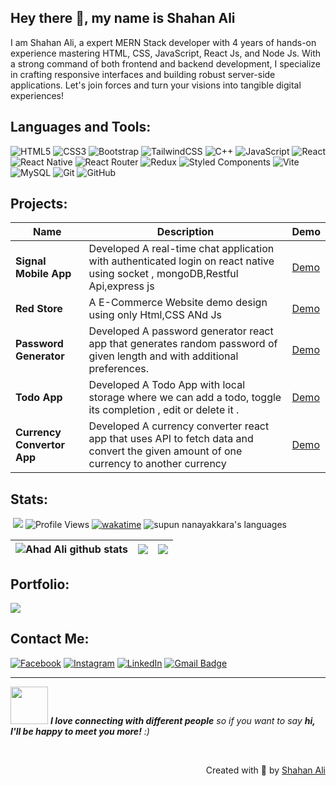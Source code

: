 ## Hey there 👋, my name is Shahan Ali

I am Shahan Ali, a expert MERN Stack developer with 4 years of hands-on experience mastering HTML, CSS, JavaScript, React Js, and Node Js. With a strong command of both frontend and backend development, I specialize in crafting responsive interfaces and building robust server-side applications. Let's join forces and turn your visions into tangible digital experiences!


## Languages and Tools:
![HTML5](https://img.shields.io/badge/html5-%23E34F26.svg?style=for-the-badge&logo=html5&logoColor=white) ![CSS3](https://img.shields.io/badge/css3-%231572B6.svg?style=for-the-badge&logo=css3&logoColor=white) ![Bootstrap](https://img.shields.io/badge/bootstrap-%238511FA.svg?style=for-the-badge&logo=bootstrap&logoColor=white) ![TailwindCSS](https://img.shields.io/badge/tailwindcss-%2338B2AC.svg?style=for-the-badge&logo=tailwind-css&logoColor=white) ![C++](https://img.shields.io/badge/c++-%2300599C.svg?style=for-the-badge&logo=c%2B%2B&logoColor=white) ![JavaScript](https://img.shields.io/badge/javascript-%23323330.svg?style=for-the-badge&logo=javascript&logoColor=%23F7DF1E) ![React](https://img.shields.io/badge/react-%2320232a.svg?style=for-the-badge&logo=react&logoColor=%2361DAFB) ![React Native](https://img.shields.io/badge/react-%2320232a.svg?style=for-the-badge&logo=react&logoColor=%2361DAFB) ![React Router](https://img.shields.io/badge/React_Router-CA4245?style=for-the-badge&logo=react-router&logoColor=white) ![Redux](https://img.shields.io/badge/redux-%23593d88.svg?style=for-the-badge&logo=redux&logoColor=white) ![Styled Components](https://img.shields.io/badge/styled--components-DB7093?style=for-the-badge&logo=styled-components&logoColor=white) ![Vite](https://img.shields.io/badge/vite-%23646CFF.svg?style=for-the-badge&logo=vite&logoColor=white) ![MySQL](https://img.shields.io/badge/mysql-4479A1.svg?style=for-the-badge&logo=mysql&logoColor=white) ![Git](https://img.shields.io/badge/git-%23F05033.svg?style=for-the-badge&logo=git&logoColor=white) ![GitHub](https://img.shields.io/badge/github-%23121011.svg?style=for-the-badge&logo=github&logoColor=white)

## Projects:
| Name | Description | Demo
| ----------- | ------ | ------ |
| **Signal Mobile App** |  Developed A  real-time chat application with authenticated login on react native using socket , mongoDB,Restful Api,express js  |  [Demo](https://github.com/Shahan-Alii/Signal-app/) |
| **Red Store** | A E-Commerce Website demo design using only Html,CSS ANd Js | [Demo](https://shahan-alii.github.io/redStore/) |
| **Password Generator** |Developed A password generator react app that generates random password of given length and with additional preferences.| [Demo](https://shahanali-password-generator.netlify.app/) |
| **Todo App** | Developed A  Todo App with local storage where we can add a todo, toggle its completion , edit or delete it . | [Demo](https://shahan-todowithlocalstorage.netlify.app/) |
| **Currency Convertor App** |  Developed A  currency converter react app that uses API to fetch data and convert the given amount of one currency to another currency |  [Demo](https://shahan-ali-currencyconvertor.netlify.app/) |


## Stats:
&nbsp;[![](https://img.shields.io/github/followers/Shahan-Alii?style=flat&color=blue&label=Followers&logo=github)](https://github.com/Shahan-Alii)
![Profile Views](https://komarev.com/ghpvc/?username=Shahan-Alii&style=flat&color=blue)
[![wakatime](https://wakatime.com/badge/user/a92708f1-dfb3-4dcf-823a-229445dc4289.svg)](https://wakatime.com/@a92708f1-dfb3-4dcf-823a-229445dc4289)
<img src="https://img.shields.io/badge/Languages-Javascript | React | React Native | Express | MySQL | C#/.NET | C/C++ -green.svg" alt="supun nanayakkara's languages" />

| <img src="https://github-readme-stats.vercel.app/api?username=Shahan-Alii&show_icons=true&theme=tokyonight&count_private=true&include_all_commits=true&hide_border=true" alt="Ahad Ali github stats" />  |  <img  width="auto" src="https://github-readme-stats.vercel.app/api/top-langs/?username=Shahan-Alii&layout=compact" /> | <img src="https://github-readme-streak-stats.herokuapp.com/?user=Shahan-Alii&theme=tokyonight&count_private=true&include_all_commits=true&hide_border=true" /> |
| ------------- | ------------- | ------------- |

## Portfolio:
[<img src="https://img.shields.io/badge/Portfolio-%23000000.svg?style=for-the-badge&logo=firefox&logoColor=#FF7139"/>](https://shahanali.netlify.app/)

## Contact Me:
[![Facebook](https://img.shields.io/badge/Facebook-%231877F2.svg?logo=Facebook&logoColor=white)](https://facebook.com/shahanali.687) [![Instagram](https://img.shields.io/badge/Instagram-%23E4405F.svg?logo=Instagram&logoColor=white)](https://instagram.com/shahanali.me) [![LinkedIn](https://img.shields.io/badge/LinkedIn-%230077B5.svg?logo=linkedin&logoColor=white)](https://linkedin.com/in/shahanali687)  [![Gmail Badge](https://img.shields.io/badge/-Gmail-c14438?style=flat&logo=Gmail&logoColor=white&link=mailto:ahadali.reach@gmail.com)](mailto:shahanali687@gmail.com) 

---
<img src="https://media.giphy.com/media/LnQjpWaON8nhr21vNW/giphy.gif" width="60"> <em><b>I love connecting with different people</b> so if you want to say <b>hi, I'll be happy to meet you more!</b> :)</em>

<br>
<p align="right" > Created with 🖤 by <a href="http://shahanali.netlify.app">Shahan Ali</a></p>
